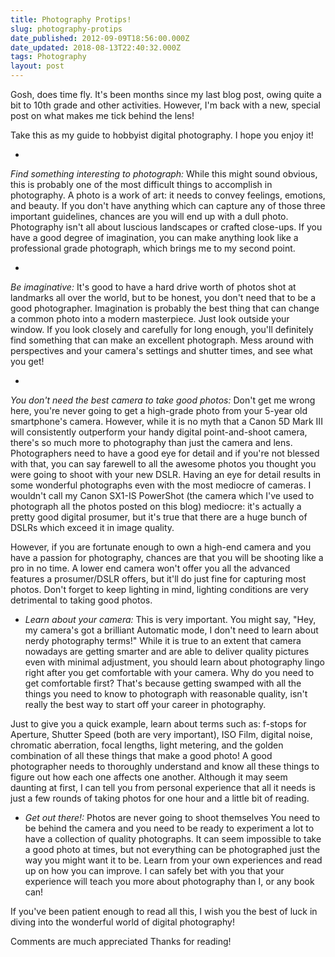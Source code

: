 ```yaml
---
title: Photography Protips!
slug: photography-protips
date_published: 2012-09-09T18:56:00.000Z
date_updated: 2018-08-13T22:40:32.000Z
tags: Photography
layout: post
---
```


Gosh, does time fly. It\'s been months since my last blog post, owing quite a bit to 10th grade and other activities. However, I\'m back with a new, special post on what makes me tick behind the lens!

Take this as my guide to hobbyist digital photography. I hope you enjoy it!

- 
*Find something interesting to photograph:* While this might sound obvious, this is probably one of the most difficult things to accomplish in photography. A photo is a work of art: it needs to convey feelings, emotions, and beauty. If you don\'t have anything which can capture any of those three important guidelines, chances are you will end up with a dull photo. Photography isn\'t all about luscious landscapes or crafted close-ups. If you have a good degree of imagination, you can make anything look like a professional grade photograph, which brings me to my second point.

- 
*Be imaginative:* It\'s good to have a hard drive worth of photos shot at landmarks all over the world, but to be honest, you don\'t need that to be a good photographer. Imagination is probably the best thing that can change a common photo into a modern masterpiece. Just look outside your window. If you look closely and carefully for long enough, you\'ll definitely find something that can make an excellent photograph. Mess around with perspectives and your camera\'s settings and shutter times, and see what you get!

- 
*You don\'t need the best camera to take good photos:* Don\'t get me wrong here, you\'re never going to get a high-grade photo from your 5-year old smartphone\'s camera. However, while it is no myth that a Canon 5D Mark III will consistently outperform your handy digital point-and-shoot camera, there\'s so much more to photography than just the camera and lens. Photographers need to have a good eye for detail and if you\'re not blessed with that, you can say farewell to all the awesome photos you thought you were going to shoot with your new DSLR. Having an eye for detail results in some wonderful photographs even with the most mediocre of cameras. I wouldn\'t call my Canon SX1-IS PowerShot (the camera which I\'ve used to photograph all the photos posted on this blog) mediocre: it\'s actually a pretty good digital prosumer, but it\'s true that there are a huge bunch of DSLRs which exceed it in image quality.

However, if you are fortunate enough to own a high-end camera and you have a passion for photography, chances are that you will be shooting like a pro in no time. A lower end camera won\'t offer you all the advanced features a prosumer/DSLR offers, but it\'ll do just fine for capturing most photos. Don\'t forget to keep lighting in mind, lighting conditions are very detrimental to taking good photos.

- *Learn about your camera:* This is very important. You might say, \"Hey, my camera\'s got a brilliant Automatic mode, I don\'t need to learn about nerdy photography terms!\" While it is true to an extent that camera nowadays are getting smarter and are able to deliver quality pictures even with minimal adjustment, you should learn about photography lingo right after you get comfortable with your camera. Why do you need to get comfortable first? That\'s because getting swamped with all the things you need to know to photograph with reasonable quality, isn\'t really the best way to start off your career in photography.

Just to give you a quick example, learn about terms such as: f-stops for Aperture, Shutter Speed (both are very important), ISO Film, digital noise, chromatic aberration, focal lengths, light metering, and the golden combination of all these things that make a good photo! A good photographer needs to thoroughly understand and know all these things to figure out how each one affects one another. Although it may seem daunting at first, I can tell you from personal experience that all it needs is just a few rounds of taking photos for one hour and a little bit of reading.

- *Get out there!:* Photos are never going to shoot themselves You need to be behind the camera and you need to be ready to experiment a lot to have a collection of quality photographs. It can seem impossible to take a good photo at times, but not everything can be photographed just the way you might want it to be. Learn from your own experiences and read up on how you can improve. I can safely bet with you that your experience will teach you more about photography than I, or any book can!

If you\'ve been patient enough to read all this, I wish you the best of luck in diving into the wonderful world of digital photography!

Comments are much appreciated Thanks for reading!
